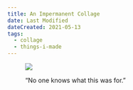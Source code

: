 ```yaml
---
title: An Impermanent Collage
date: Last Modified
dateCreated: 2021-05-13
tags:
  - collage
  - things-i-made
---
```

<figure>

![](images/no-one-knows-what-this-was-for.jpg)

<figcaption>

“No one knows what this was for.”

</figcaption>

</figure>
